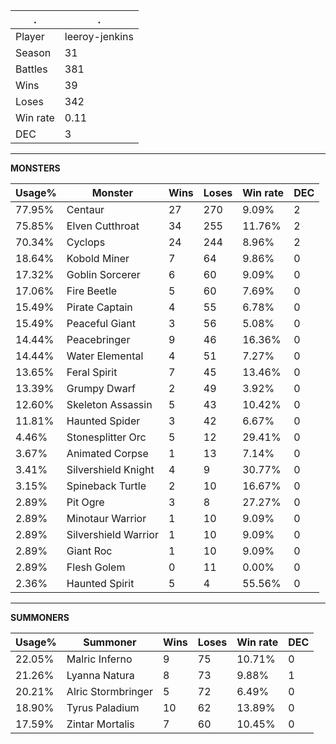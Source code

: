 .|.
|-|-
Player|leeroy-jenkins
Season|31
Battles|381
Wins|39
Loses|342
Win rate|0.11
DEC|3

---
**MONSTERS**

Usage%|Monster|Wins|Loses|Win rate|DEC|
-|-|-|-|-|-|
77.95%|Centaur|27|270|9.09%|2|
75.85%|Elven Cutthroat|34|255|11.76%|2|
70.34%|Cyclops|24|244|8.96%|2|
18.64%|Kobold Miner|7|64|9.86%|0|
17.32%|Goblin Sorcerer|6|60|9.09%|0|
17.06%|Fire Beetle|5|60|7.69%|0|
15.49%|Pirate Captain|4|55|6.78%|0|
15.49%|Peaceful Giant|3|56|5.08%|0|
14.44%|Peacebringer|9|46|16.36%|0|
14.44%|Water Elemental|4|51|7.27%|0|
13.65%|Feral Spirit|7|45|13.46%|0|
13.39%|Grumpy Dwarf|2|49|3.92%|0|
12.60%|Skeleton Assassin|5|43|10.42%|0|
11.81%|Haunted Spider|3|42|6.67%|0|
4.46%|Stonesplitter Orc|5|12|29.41%|0|
3.67%|Animated Corpse|1|13|7.14%|0|
3.41%|Silvershield Knight|4|9|30.77%|0|
3.15%|Spineback Turtle|2|10|16.67%|0|
2.89%|Pit Ogre|3|8|27.27%|0|
2.89%|Minotaur Warrior|1|10|9.09%|0|
2.89%|Silvershield Warrior|1|10|9.09%|0|
2.89%|Giant Roc|1|10|9.09%|0|
2.89%|Flesh Golem|0|11|0.00%|0|
2.36%|Haunted Spirit|5|4|55.56%|0|

---
**SUMMONERS**

Usage%|Summoner|Wins|Loses|Win rate|DEC|
-|-|-|-|-|-|
22.05%|Malric Inferno|9|75|10.71%|0|
21.26%|Lyanna Natura|8|73|9.88%|1|
20.21%|Alric Stormbringer|5|72|6.49%|0|
18.90%|Tyrus Paladium|10|62|13.89%|0|
17.59%|Zintar Mortalis|7|60|10.45%|0|
